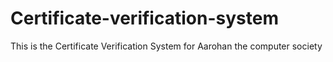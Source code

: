 # Certificate-verification-system
This is the Certificate Verification System for Aarohan the computer society
